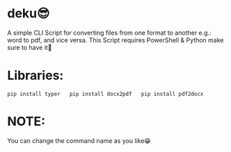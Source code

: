# deku😎
A simple CLI Script for converting files from one format to another e.g.: word to pdf, and vice versa.
This Script requires PowerShell & Python  make sure to have it👀


# Libraries: 
` pip install typer  
  pip install docx2pdf  
  pip install pdf2docx  
`

# NOTE:
You can change the command name as you like😁
